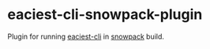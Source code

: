 # eaciest-cli-snowpack-plugin

Plugin for running [eaciest-cli](https://github.com/Badrpas/eaciest-cli) in [snowpack](https://github.com/snowpackjs/snowpack) build.


